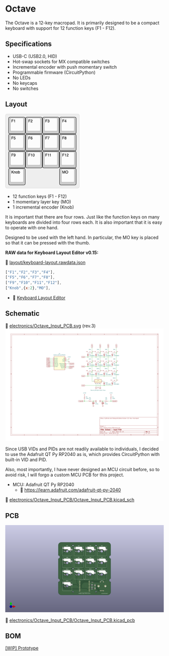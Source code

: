 # Octave

The Octave is a 12-key macropad.
It is primarily designed to be a compact keyboard with support for 12 function keys (F1 - F12).

## Specifications

- USB-C (USB2.0, HID)
- Hot-swap sockets for MX compatible switches
- Incremental encoder with push momentary switch
- Programmable firmware (CircuitPython)
- No LEDs
- No keycaps
- No switches

## Layout

![keyboard layout](layout/keyboard-layout.png)

- 12 function keys (F1 - F12)
- 1 momentary layer key (MO)
- 1 incremental encoder (Knob)

It is important that there are four rows.
Just like the function keys on many keyboards are divided into four rows each. It is also important that it is easy to operate with one hand.

Designed to be used with the left hand.
In particular, the MO key is placed so that it can be pressed with the thumb.

**RAW data for Keyboard Layout Editor v0.15:**

📄 [layout/keyboard-layout.rawdata.json](layout/keyboard-layout.rawdata.json)

```js
["F1","F2","F3","F4"],
["F5","F6","F7","F8"],
["F9","F10","F11","F12"],
["Knob",{x:2},"MO"],
```

- 🔗 [Keyboard Layout Editor](http://www.keyboard-layout-editor.com/)

## Schematic

📄 [electronics/Octave_Input_PCB.svg](electronics/Octave_Input_PCB.svg) (rev.3)
![schematic svg](electronics/Octave_Input_PCB.svg)

Since USB VIDs and PIDs are not readily available to individuals, I decided to use the Adafruit QT Py RP2040 as is, which provides CircuitPython with built-in VID and PID.

Also, most importantly, I have never designed an MCU circuit before, so to avoid risk, I will forgo a custom MCU PCB for this project.

- MCU: Adafruit QT Py RP2040
  - 🔗 <https://learn.adafruit.com/adafruit-qt-py-2040>

📄 [electronics/Octave_Input_PCB/Octave_Input_PCB.kicad_sch](electronics/Octave_Input_PCB/Octave_Input_PCB.kicad_sch)

## PCB

![pcb 3d png](electronics/Octave_Input_PCB_3D.png)

📄 [electronics/Octave_Input_PCB/Octave_Input_PCB.kicad_pcb](electronics/Octave_Input_PCB/Octave_Input_PCB.kicad_pcb)

## BOM

[[WIP] Prototype](prototype/README.md)
